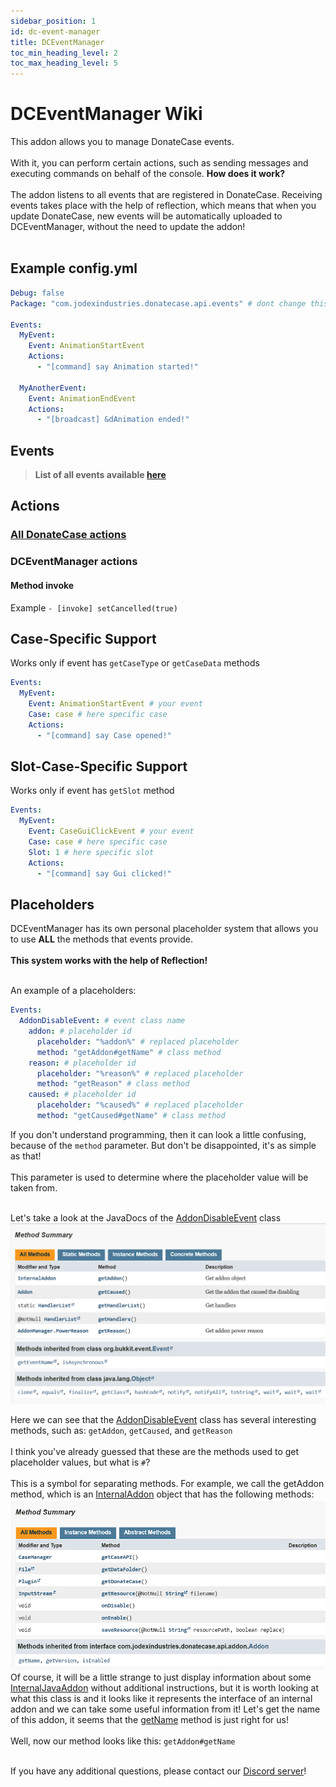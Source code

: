 ```yaml
---
sidebar_position: 1
id: dc-event-manager
title: DCEventManager
toc_min_heading_level: 2
toc_max_heading_level: 5
---
```


# DCEventManager Wiki
This addon allows you to manage DonateCase events.<br></br>
With it, you can perform certain actions, such as sending messages and executing commands on behalf of the console.
**How does it work?<br></br>**
The addon listens to all events that are registered in DonateCase.
Receiving events takes place with the help of reflection, which means that when you update DonateCase, new events will be automatically uploaded to DCEventManager, without the need to update the addon! <br></br>
## Example config.yml
```yml
Debug: false
Package: "com.jodexindustries.donatecase.api.events" # dont change this

Events:
  MyEvent:
    Event: AnimationStartEvent
    Actions:
      - "[command] say Animation started!"

  MyAnotherEvent:
    Event: AnimationEndEvent
    Actions:
      - "[broadcast] &dAnimation ended!"
```

## Events
> **List of all events available [here](https://repo.jodexindustries.xyz/javadoc/releases/com/jodexindustries/donatecase/DonateCaseAPI/2.2.5.9/raw/com/jodexindustries/donatecase/api/events/package-summary.html)**

## Actions
### [All DonateCase actions](../items-settings#actions)
### DCEventManager actions
#### Method invoke
Example
`- [invoke] setCancelled(true)`

## Case-Specific Support
Works only if event has `getCaseType` or `getCaseData` methods
```yaml
Events:
  MyEvent:
    Event: AnimationStartEvent # your event
    Case: case # here specific case
    Actions:
      - "[command] say Case opened!"
```

## Slot-Case-Specific Support
Works only if event has `getSlot` method
```yaml
Events:
  MyEvent:
    Event: CaseGuiClickEvent # your event
    Case: case # here specific case
    Slot: 1 # here specific slot
    Actions:
      - "[command] say Gui clicked!"
```

## Placeholders
DCEventManager has its own personal placeholder system that allows you to use **ALL** the methods that events provide.<br></br>
**This system works with the help of Reflection!**<br></br>

An example of a placeholders:
```yaml
Events:
  AddonDisableEvent: # event class name
    addon: # placeholder id
      placeholder: "%addon%" # replaced placeholder
      method: "getAddon#getName" # class method
    reason: # placeholder id
      placeholder: "%reason%" # replaced placeholder
      method: "getReason" # class method
    caused: # placeholder id
      placeholder: "%caused%" # replaced placeholder
      method: "getCaused#getName" # class method
```

If you don't understand programming, then it can look a little confusing, because of the `method` parameter.
But don't be disappointed, it's as simple as that! <br></br>
This parameter is used to determine where the placeholder value will be taken from. <br></br>

Let's take a look at the JavaDocs of the [AddonDisableEvent](https://repo.jodexindustries.xyz/javadoc/releases/com/jodexindustries/donatecase/DonateCaseAPI/2.2.5.9/raw/com/jodexindustries/donatecase/api/events/AddonDisableEvent.html#method-summary) class
![img.png](../../assets/jd.png)

Here we can see that the [AddonDisableEvent](https://repo.jodexindustries.xyz/javadoc/releases/com/jodexindustries/donatecase/DonateCaseAPI/2.2.5.9/raw/com/jodexindustries/donatecase/api/addon/internal/InternalAddon.html#method-summary) class has several interesting methods, such as: `getAddon`, `getCaused`, and `getReason` <br></br>
I think you've already guessed that these are the methods used to get placeholder values, but what is `#`? <br></br>
This is a symbol for separating methods. For example, we call the getAddon method, which is an [InternalAddon](https://repo.jodexindustries.xyz/javadoc/releases/com/jodexindustries/donatecase/DonateCaseAPI/2.2.5.9/raw/com/jodexindustries/donatecase/api/addon/internal/InternalAddon.html#method-summary) object that has the following methods:
![img.png](../../assets/addon.png)
Of course, it will be a little strange to just display information about some [InternalJavaAddon](https://repo.jodexindustries.xyz/javadoc/releases/com/jodexindustries/donatecase/DonateCaseAPI/2.2.5.9/raw/com/jodexindustries/donatecase/api/addon/internal/InternalAddon.html#method-summary) without additional instructions, but it is worth looking at what this class is and it looks like it represents the interface of an internal addon and we can take some useful information from it! Let's get the name of this addon, it seems that the [getName](https://repo.jodexindustries.xyz/javadoc/releases/com/jodexindustries/donatecase/DonateCaseAPI/2.2.5.9/raw/com/jodexindustries/donatecase/api/addon/Addon.html#getName()) method is just right for us! <br></br>
Well, now our method looks like this: `getAddon#getName`<br></br>

If you have any additional questions, please contact our [Discord server](https://discord.gg/2syNtcKcgR)!